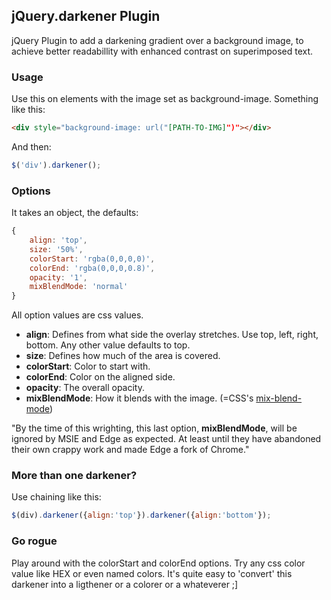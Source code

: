 ## jQuery.darkener Plugin
jQuery Plugin to add a darkening gradient over a background image, to achieve better readabillity with enhanced contrast on superimposed text.

### Usage
Use this on elements with the image set as background-image. Something like this:
```html
<div style="background-image: url("[PATH-TO-IMG]")"></div>
```
And then:
```js
$('div').darkener();
```
### Options
It takes an object, the defaults:
```js
{
	align: 'top',
	size: '50%',
	colorStart: 'rgba(0,0,0,0)',
	colorEnd: 'rgba(0,0,0,0.8)',
	opacity: '1',
	mixBlendMode: 'normal'
}
```
All option values are css values.
- **align**: Defines from what side the overlay stretches. Use top, left, right, bottom. Any other value defaults to top.
- **size**: Defines how much of the area is covered.
- **colorStart**: Color to start with.
- **colorEnd**: Color on the aligned side.
- **opacity**: The overall opacity.
- **mixBlendMode**: How it blends with the image. (=CSS's [mix-blend-mode](https://developer.mozilla.org/en-US/docs/Web/CSS/mix-blend-mode))

"By the time of this wrighting, this last option, **mixBlendMode**, will be ignored by MSIE and Edge as expected. At least until they have abandoned their own crappy work and made Edge a fork of Chrome."
### More than one darkener?
Use chaining like this:
```js
$(div).darkener({align:'top'}).darkener({align:'bottom'});
```

### Go rogue
Play around with the colorStart and colorEnd options. Try any css color value like HEX or even named colors. It's quite easy to 'convert' this darkener into a ligthener or a colorer or a whateverer ;]
